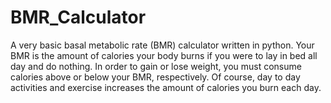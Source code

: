 # BMR_Calculator
A very basic basal metabolic rate (BMR) calculator written in python. 
Your BMR is the amount of calories your body burns if you were to lay in bed all day and do nothing. In order to gain or lose weight,
you must consume calories above or below your BMR, respectively. Of course, day to day activities and exercise increases the amount of calories you burn
each day. 
